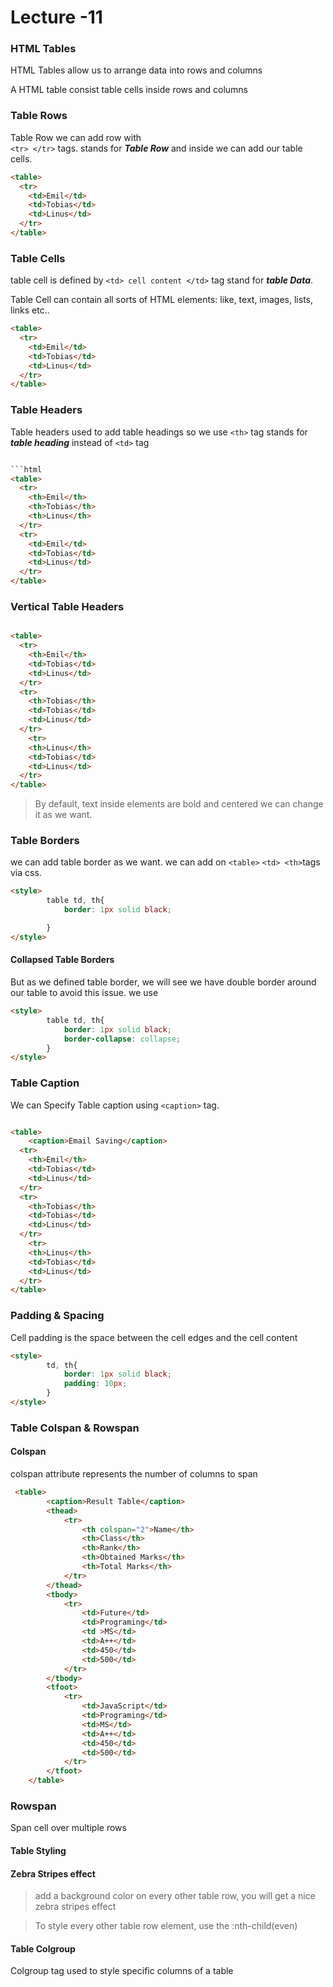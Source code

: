 # Lecture -11

### HTML Tables


HTML Tables allow us to arrange data into rows and columns

A HTML table consist table cells inside rows and columns

### Table Rows
Table Row we can add row with  
`<tr> </tr>` tags. stands for _**Table Row**_ and inside we can add our table cells.

```html
<table>
  <tr>
    <td>Emil</td>
    <td>Tobias</td>
    <td>Linus</td>
  </tr>
</table>
```

### Table Cells
table cell is defined by
`<td> cell content </td>` tag stand for _**table Data**_.

Table Cell can contain all sorts of HTML elements: like, text, images, lists, links etc..

```html
<table>
  <tr>
    <td>Emil</td>
    <td>Tobias</td>
    <td>Linus</td>
  </tr>
</table>
```

### Table Headers

Table headers used to add table headings so we use `<th>` tag stands for _**table heading**_ instead of `<td>` tag



```html

```html
<table>
  <tr>
    <th>Emil</th>
    <th>Tobias</th>
    <th>Linus</th>
  </tr>
  <tr>
    <td>Emil</td>
    <td>Tobias</td>
    <td>Linus</td>
  </tr>
</table>

```
### Vertical Table Headers

```html

<table>
  <tr>
    <th>Emil</th>
    <td>Tobias</td>
    <td>Linus</td>
  </tr>
  <tr>
    <th>Tobias</th>
    <td>Tobias</td>
    <td>Linus</td>
  </tr>
    <tr>
    <th>Linus</th>
    <td>Tobias</td>
    <td>Linus</td>
  </tr>
</table>

```

>By default, text inside <th> elements are bold and centered we can change it as we want.

### Table Borders

we can add table border as we want. we can add on `<table>` `<td> <th>`tags via css. 

```html
<style>
        table td, th{
            border: 1px solid black;

        }
</style>
```


#### Collapsed Table Borders

But as we defined table border, we will see we have double border around our table to avoid this issue. we use 

```html
<style>
        table td, th{
            border: 1px solid black;
            border-collapse: collapse;
        }
</style>
```

### Table Caption

We can Specify Table caption using `<caption>` tag.

```html

<table>
    <caption>Email Saving</caption>
  <tr>
    <th>Emil</th>
    <td>Tobias</td>
    <td>Linus</td>
  </tr>
  <tr>
    <th>Tobias</th>
    <td>Tobias</td>
    <td>Linus</td>
  </tr>
    <tr>
    <th>Linus</th>
    <td>Tobias</td>
    <td>Linus</td>
  </tr>
</table>

```


### Padding & Spacing

Cell padding is the space between the cell edges and the cell content

```html
<style>
        td, th{
            border: 1px solid black;
            padding: 10px;
        }
</style>
```

### Table Colspan & Rowspan


#### Colspan

colspan attribute represents the number of columns to span

```html
 <table>
        <caption>Result Table</caption>
        <thead>
            <tr>
                <th colspan="2">Name</th>
                <th>Class</th>
                <th>Rank</th>
                <th>Obtained Marks</th>
                <th>Total Marks</th>
            </tr>
        </thead>
        <tbody>
            <tr>
                <td>Future</td>
                <td>Programing</td>
                <td >MS</td>
                <td>A++</td>
                <td>450</td>
                <td>500</td>
            </tr>
        </tbody>
        <tfoot>
            <tr>
                <td>JavaScript</td>
                <td>Programing</td>
                <td>MS</td>
                <td>A++</td>
                <td>450</td>
                <td>500</td>
            </tr>
        </tfoot>
    </table>
```


### Rowspan

Span cell over multiple rows


#### Table Styling

#### Zebra Stripes effect

>add a background color on every other table row, you will get a nice zebra stripes effect

>To style every other table row element, use the :nth-child(even)


#### Table Colgroup

Colgroup tag used to style specific columns of a table

